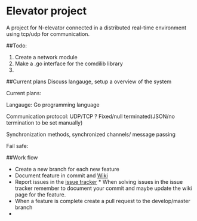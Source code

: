 # Elevator project
A project for N-elevator connected in a distributed real-time environment using tcp/udp for communication.

##Todo:
  1. Create a network module
  2. Make a .go interface for the comdilib library 
  3. 
  
##Current plans
Discuss langauge, setup a overview of the system

Current plans:

Langauge: Go programming language

Communication protocol: UDP/TCP ? Fixed/null terminated(JSON/no termination to be set manually)

Synchronization methods, synchronized channels/ message passing

Fail safe:



##Work flow
  *  Create a new branch for each new feature
  *  Document feature in commit and [Wiki](https://github.com/sigvartmh/TTK4145-Project/wiki)
  *  Report issues in the [issue tracker](https://github.com/sigvartmh/TTK4145-Project/issues)
    *  When solving issues in the issue tracker remember to document your commit and maybe update the wiki page for the feature.
  * When a feature is complete create a pull request to the develop/master branch
  * 


